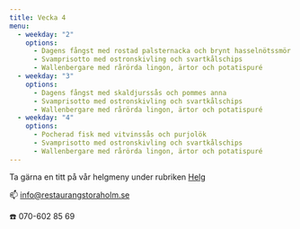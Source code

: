 ```yaml
---
title: Vecka 4
menu:
  - weekday: "2"
    options:
      - Dagens fångst med rostad palsternacka och brynt hasselnötssmör
      - Svamprisotto med ostronskivling och svartkålschips
      - Wallenbergare med rårörda lingon, ärtor och potatispuré
  - weekday: "3"
    options:
      - Dagens fångst med skaldjurssås och pommes anna
      - Svamprisotto med ostronskivling och svartkålschips
      - Wallenbergare med rårörda lingon, ärtor och potatispuré
  - weekday: "4"
    options:
      - Pocherad fisk med vitvinssås och purjolök
      - Svamprisotto med ostronskivling och svartkålschips
      - Wallenbergare med rårörda lingon, ärtor och potatispuré
---
```

[](http://www.bjorlandagard.se)[](http://www.bjorlandagard.se)Ta gärna en titt på vår helgmeny under rubriken [Helg](https://www.restaurangstoraholm.se/helg/?i=2)

📫 info@restaurangstoraholm.se

☎️ 070-602 85 69